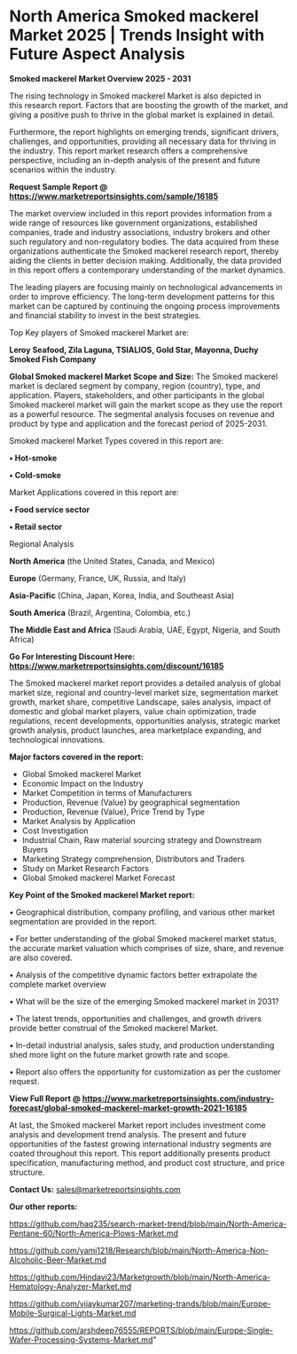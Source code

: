 # North America Smoked mackerel Market 2025 | Trends Insight with Future Aspect Analysis

<Strong> Smoked mackerel Market Overview 2025 - 2031</strong>

The rising technology in Smoked mackerel Market is also depicted in this research report. Factors that are boosting the growth of the market, and giving a positive push to thrive in the global market is explained in detail.

Furthermore, the report highlights on emerging trends, significant drivers, challenges, and opportunities, providing all necessary data for thriving in the industry. This report market research offers a comprehensive perspective, including an in-depth analysis of the present and future scenarios within the industry.

<strong>Request Sample Report @ <a href=https://www.marketreportsinsights.com/sample/16185>https://www.marketreportsinsights.com/sample/16185</a></strong>

The market overview included in this report provides information from a wide range of resources like government organizations, established companies, trade and industry associations, industry brokers and other such regulatory and non-regulatory bodies. The data acquired from these organizations authenticate the Smoked mackerel research report, thereby aiding the clients in better decision making. Additionally, the data provided in this report offers a contemporary understanding of the market dynamics.

The leading players are focusing mainly on technological advancements in order to improve efficiency. The long-term development patterns for this market can be captured by continuing the ongoing process improvements and financial stability to invest in the best strategies.

Top Key players of Smoked mackerel Market are:

<strong>Leroy Seafood, Zila Laguna, TSIALIOS, Gold Star, Mayonna, Duchy Smoked Fish Company</strong>

<strong><b>Global Smoked mackerel Market Scope and Size:</b></strong>
The Smoked mackerel market is declared segment by company, region (country), type, and application. Players, stakeholders, and other participants in the global Smoked mackerel market will gain the market scope as they use the report as a powerful resource. The segmental analysis focuses on revenue and product by type and application and the forecast period of 2025-2031.

Smoked mackerel Market Types covered in this report are:

<strong>• Hot-smoke

• Cold-smoke</strong>

Market Applications covered in this report are:

<strong>• Food service sector

• Retail sector</strong> 

Regional Analysis

<strong>North America</strong> (the United States, Canada, and Mexico)

<strong>Europe</strong> (Germany, France, UK, Russia, and Italy)

<strong>Asia-Pacific</strong> (China, Japan, Korea, India, and Southeast Asia)

<strong>South America</strong> (Brazil, Argentina, Colombia, etc.)

<strong>The Middle East and Africa</strong> (Saudi Arabia, UAE, Egypt, Nigeria, and South Africa)

<strong>Go For Interesting Discount Here: <a href=https://www.marketreportsinsights.com/discount/16185>https://www.marketreportsinsights.com/discount/16185</a></strong>

The Smoked mackerel market report provides a detailed analysis of global market size, regional and country-level market size, segmentation market growth, market share, competitive Landscape, sales analysis, impact of domestic and global market players, value chain optimization, trade regulations, recent developments, opportunities analysis, strategic market growth analysis, product launches, area marketplace expanding, and technological innovations.

<strong><b>Major factors covered in the report:</b></strong>
<ul>
  <li>Global Smoked mackerel Market </li>
  <li>Economic Impact on the Industry</li>
  <li>Market Competition in terms of Manufacturers</li>
  <li>Production, Revenue (Value) by geographical segmentation</li>
  <li>Production, Revenue (Value), Price Trend by Type</li>
  <li>Market Analysis by Application</li>
  <li>Cost Investigation</li>
  <li>Industrial Chain, Raw material sourcing strategy and Downstream Buyers</li>
  <li>Marketing Strategy comprehension, Distributors and Traders</li>
  <li>Study on Market Research Factors</li>
  <li>Global Smoked mackerel Market Forecast</li>
</ul>

<strong><b>Key Point of the Smoked mackerel Market report:</b></strong>

• Geographical distribution, company profiling, and various other market segmentation are provided in the report.

• For better understanding of the global Smoked mackerel market status, the accurate market valuation which comprises of size, share, and revenue are also covered.

• Analysis of the competitive dynamic factors better extrapolate the complete market overview

• What will be the size of the emerging Smoked mackerel market in 2031?

• The latest trends, opportunities and challenges, and growth drivers provide better construal of the Smoked mackerel Market.

• In-detail industrial analysis, sales study, and production understanding shed more light on the future market growth rate and scope.

• Report also offers the opportunity for customization as per the customer request.

<strong><b>View Full Report @ <a href=https://www.marketreportsinsights.com/industry-forecast/global-smoked-mackerel-market-growth-2021-16185>https://www.marketreportsinsights.com/industry-forecast/global-smoked-mackerel-market-growth-2021-16185</a></b></strong>


At last, the Smoked mackerel Market report includes investment come analysis and development trend analysis. The present and future opportunities of the fastest growing international industry segments are coated throughout this report. This report additionally presents product specification, manufacturing method, and product cost structure, and price structure.

<strong>Contact Us:</strong>
sales@marketreportsinsights.com

<strong>Our other reports:</strong>

<a href=https://github.com/haq235/search-market-trend/blob/main/North-America-Pentane-60/North-America-Plows-Market.md>https://github.com/haq235/search-market-trend/blob/main/North-America-Pentane-60/North-America-Plows-Market.md</a>

<a href=https://github.com/yami1218/Research/blob/main/North-America-Non-Alcoholic-Beer-Market.md>https://github.com/yami1218/Research/blob/main/North-America-Non-Alcoholic-Beer-Market.md</a>

<a href=https://github.com/Hindavi23/Marketgrowth/blob/main/North-America-Hematology-Analyzer-Market.md>https://github.com/Hindavi23/Marketgrowth/blob/main/North-America-Hematology-Analyzer-Market.md</a>

<a href=https://github.com/vijaykumar207/marketing-trands/blob/main/Europe-Mobile-Surgical-Lights-Market.md>https://github.com/vijaykumar207/marketing-trands/blob/main/Europe-Mobile-Surgical-Lights-Market.md</a>

<a href=https://github.com/arshdeep76555/REPORTS/blob/main/Europe-Single-Wafer-Processing-Systems-Market.md>https://github.com/arshdeep76555/REPORTS/blob/main/Europe-Single-Wafer-Processing-Systems-Market.md</a>"
